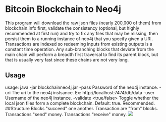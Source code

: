 # Bitcoin Blockchain to Neo4j
This program will download the raw json files (nearly 200,000 of them) from blockchain.info first, validate the consistency (optional, but highly recommended at first run) and try to fix any files that may be missing, then persist them to a running instance of neo4j that you specify given a URI. Transactions are indexed so redeeming inputs from existing outputs is a constant time operation. Any sub-branching blocks that deviate from the main chain will perform a breadth first traversal to find its parent block, but that is usually very fast since these chains are not very long.
## Usage
usage: java -jar blockchainneo4j.jar
 -pass <password>         Password of the neo4j instance.
 -uri <uri>               The uri to the neo4j instsance. Ex:
                          http://localhost:7474/db/data
 -user <username>         Username of the neo4j instance.
 -validate <true/false>   Toggle whether the local json files form a
                          complete blockchain.  Default: true.
                          Recommended.
##Structure
Blocks "succeed" one another.  Transaction are "from" blocks.  Transactions "send" money.  Transactions "receive" money.
<img src="https://github.com/thallium205/BlockchainNeo4J/raw/master/screen.png"/>
